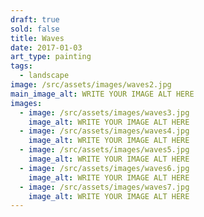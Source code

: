 ```yaml
---
draft: true
sold: false
title: Waves
date: 2017-01-03
art_type: painting
tags:
  - landscape
image: /src/assets/images/waves2.jpg
main_image_alt: WRITE YOUR IMAGE ALT HERE
images:
  - image: /src/assets/images/waves3.jpg
    image_alt: WRITE YOUR IMAGE ALT HERE
  - image: /src/assets/images/waves4.jpg
    image_alt: WRITE YOUR IMAGE ALT HERE
  - image: /src/assets/images/waves5.jpg
    image_alt: WRITE YOUR IMAGE ALT HERE
  - image: /src/assets/images/waves6.jpg
    image_alt: WRITE YOUR IMAGE ALT HERE
  - image: /src/assets/images/waves7.jpg
    image_alt: WRITE YOUR IMAGE ALT HERE
---
```

